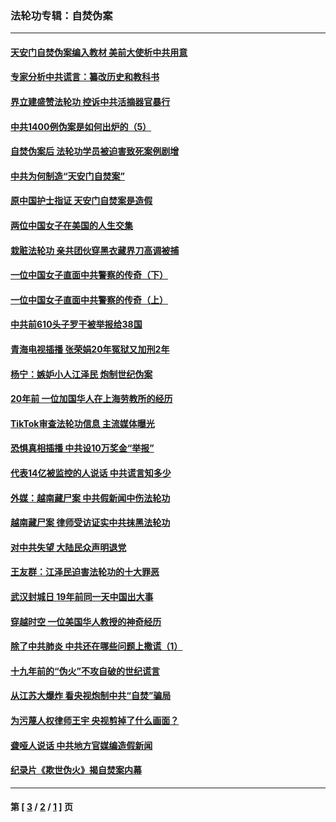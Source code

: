 ### 法轮功专辑：自焚伪案
---
#### [天安门自焚伪案编入教材 美前大使析中共用意](../../pages/nf5562/n13791932.md?08120430) 
#### [专家分析中共谎言：纂改历史和教科书](../../pages/nf5562/n13781542.md?08120430) 
#### [界立建盛赞法轮功 控诉中共活摘器官暴行](../../pages/nf5562/n13781971.md?08120430) 
#### [中共1400例伪案是如何出炉的（5）](../../pages/nf5562/n13226831.md?08120430) 
#### [自焚伪案后 法轮功学员被迫害致死案例剧增](../../pages/nf5562/n13190600.md?08120430) 
#### [中共为何制造“天安门自焚案”](../../pages/nf5562/n13183270.md?08120430) 
#### [原中国护士指证 天安门自焚案是造假](../../pages/nf5562/n13172289.md?08120430) 
#### [两位中国女子在美国的人生交集](../../pages/nf5562/n13156138.md?08120430) 
#### [栽赃法轮功 亲共团伙穿黑衣藏界刀高调被捕](../../pages/nf5562/n13073780.md?08120430) 
#### [一位中国女子直面中共警察的传奇（下）](../../pages/nf5562/n12989706.md?08120430) 
#### [一位中国女子直面中共警察的传奇（上）](../../pages/nf5562/n12985072.md?08120430) 
#### [中共前610头子罗干被举报给38国](../../pages/nf5562/n12975419.md?08120430) 
#### [青海电视插播 张荣娟20年冤狱又加刑2年](../../pages/nf5562/n12738166.md?08120430) 
#### [杨宁：嫉妒小人江泽民 炮制世纪伪案](../../pages/nf5562/n12724108.md?08120430) 
#### [20年前 一位加国华人在上海劳教所的经历](../../pages/nf5562/n12707932.md?08120430) 
#### [TikTok审查法轮功信息 主流媒体曝光](../../pages/nf5562/n12362336.md?08120430) 
#### [恐惧真相插播 中共设10万奖金“举报”](../../pages/nf5562/n12306396.md?08120430) 
#### [代表14亿被监控的人说话 中共谎言知多少](../../pages/nf5562/n12297484.md?08120430) 
#### [外媒：越南藏尸案 中共假新闻中伤法轮功](../../pages/nf5562/n12264411.md?08120430) 
#### [越南藏尸案 律师受访证实中共抹黑法轮功](../../pages/nf5562/n12261878.md?08120430) 
#### [对中共失望 大陆民众声明退党](../../pages/nf5562/n12187315.md?08120430) 
#### [王友群：江泽民迫害法轮功的十大罪恶](../../pages/nf5562/n12169074.md?08120430) 
#### [武汉封城日 19年前同一天中国出大事](../../pages/nf5562/n12150901.md?08120430) 
#### [穿越时空  一位美国华人教授的神奇经历](../../pages/nf5562/n12097460.md?08120430) 
#### [除了中共肺炎 中共还在哪些问题上撒谎（1）](../../pages/nf5562/n11955770.md?08120430) 
#### [十九年前的“伪火”不攻自破的世纪谎言](../../pages/nf5562/n11813238.md?08120430) 
#### [从江苏大爆炸 看央视炮制中共“自焚”骗局](../../pages/nf5562/n11140275.md?08120430) 
#### [为污蔑人权律师王宇 央视剪掉了什么画面？](../../pages/nf5562/n11130142.md?08120430) 
#### [聋哑人说话 中共地方官媒编造假新闻](../../pages/nf5562/n11006067.md?08120430) 
#### [纪录片《欺世伪火》揭自焚案内幕](../../pages/nf5562/n11002664.md?08120430) 

---
#### 第 [ [3](./3.md?08120430) / [2](./2.md?08120430) / [1](./1.md?08120430) ] 页
